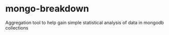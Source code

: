 # mongo-breakdown
Aggregation tool to help gain simple statistical analysis of data in mongodb collections
